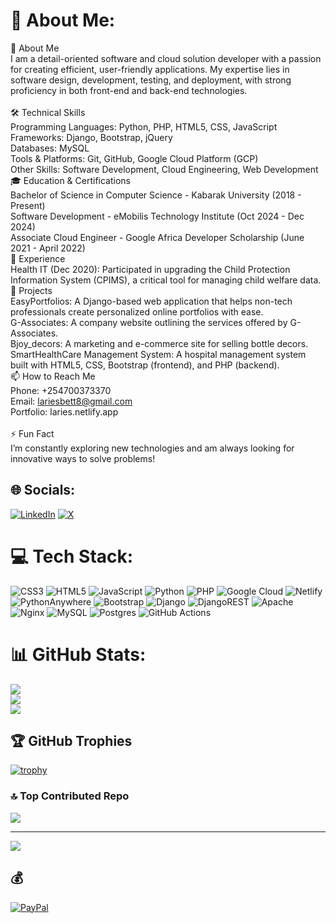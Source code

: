 # 💫 About Me:
👋 About Me<br>I am a detail-oriented software and cloud solution developer with a passion for creating efficient, user-friendly applications. My expertise lies in software design, development, testing, and deployment, with strong proficiency in both front-end and back-end technologies.<br><br>🛠️ Technical Skills<br>Programming Languages: Python, PHP, HTML5, CSS, JavaScript<br>Frameworks: Django, Bootstrap, jQuery<br>Databases: MySQL<br>Tools & Platforms: Git, GitHub, Google Cloud Platform (GCP)<br>Other Skills: Software Development, Cloud Engineering, Web Development<br>🎓 Education & Certifications<br>Bachelor of Science in Computer Science - Kabarak University (2018 - Present)<br>Software Development - eMobilis Technology Institute (Oct 2024 - Dec 2024)<br>Associate Cloud Engineer - Google Africa Developer Scholarship (June 2021 - April 2022)<br>💼 Experience<br>Health IT (Dec 2020): Participated in upgrading the Child Protection Information System (CPIMS), a critical tool for managing child welfare data.<br>🚀 Projects<br>EasyPortfolios: A Django-based web application that helps non-tech professionals create personalized online portfolios with ease.<br>G-Associates: A company website outlining the services offered by G-Associates.<br>Bjoy_decors: A marketing and e-commerce site for selling bottle decors.<br>SmartHealthCare Management System: A hospital management system built with HTML5, CSS, Bootstrap (frontend), and PHP (backend).<br>📫 How to Reach Me<br>Phone: +254700373370<br>Email: lariesbett8@gmail.com<br>Portfolio: laries.netlify.app<br><br>⚡ Fun Fact<br>I’m constantly exploring new technologies and am always looking for innovative ways to solve problems!


## 🌐 Socials:
[![LinkedIn](https://img.shields.io/badge/LinkedIn-%230077B5.svg?logo=linkedin&logoColor=white)](https://linkedin.com/in/linkedin.com/in/hillary-bett-992b331b4/) [![X](https://img.shields.io/badge/X-black.svg?logo=X&logoColor=white)](https://x.com/https://x.com/lariesbett) 

# 💻 Tech Stack:
![CSS3](https://img.shields.io/badge/css3-%231572B6.svg?style=for-the-badge&logo=css3&logoColor=white) ![HTML5](https://img.shields.io/badge/html5-%23E34F26.svg?style=for-the-badge&logo=html5&logoColor=white) ![JavaScript](https://img.shields.io/badge/javascript-%23323330.svg?style=for-the-badge&logo=javascript&logoColor=%23F7DF1E) ![Python](https://img.shields.io/badge/python-3670A0?style=for-the-badge&logo=python&logoColor=ffdd54) ![PHP](https://img.shields.io/badge/php-%23777BB4.svg?style=for-the-badge&logo=php&logoColor=white) ![Google Cloud](https://img.shields.io/badge/GoogleCloud-%234285F4.svg?style=for-the-badge&logo=google-cloud&logoColor=white) ![Netlify](https://img.shields.io/badge/netlify-%23000000.svg?style=for-the-badge&logo=netlify&logoColor=#00C7B7) ![PythonAnywhere](https://img.shields.io/badge/pythonanywhere-%232F9FD7.svg?style=for-the-badge&logo=pythonanywhere&logoColor=151515) ![Bootstrap](https://img.shields.io/badge/bootstrap-%238511FA.svg?style=for-the-badge&logo=bootstrap&logoColor=white) ![Django](https://img.shields.io/badge/django-%23092E20.svg?style=for-the-badge&logo=django&logoColor=white) ![DjangoREST](https://img.shields.io/badge/DJANGO-REST-ff1709?style=for-the-badge&logo=django&logoColor=white&color=ff1709&labelColor=gray) ![Apache](https://img.shields.io/badge/apache-%23D42029.svg?style=for-the-badge&logo=apache&logoColor=white) ![Nginx](https://img.shields.io/badge/nginx-%23009639.svg?style=for-the-badge&logo=nginx&logoColor=white) ![MySQL](https://img.shields.io/badge/mysql-4479A1.svg?style=for-the-badge&logo=mysql&logoColor=white) ![Postgres](https://img.shields.io/badge/postgres-%23316192.svg?style=for-the-badge&logo=postgresql&logoColor=white) ![GitHub Actions](https://img.shields.io/badge/github%20actions-%232671E5.svg?style=for-the-badge&logo=githubactions&logoColor=white)

# 📊 GitHub Stats:
![](https://github-readme-stats.vercel.app/api?username=laries2&theme=chartreuse-dark&hide_border=false&include_all_commits=true&count_private=true)<br/>
![](https://github-readme-streak-stats.herokuapp.com/?user=laries2&theme=chartreuse-dark&hide_border=false)<br/>
![](https://github-readme-stats.vercel.app/api/top-langs/?username=laries2&theme=chartreuse-dark&hide_border=false&include_all_commits=true&count_private=true&layout=compact)

## 🏆 GitHub Trophies
[![trophy](https://github-profile-trophy.vercel.app/?username=ryo-ma)](https://github.com/ryo-ma/github-profile-trophy)


### 🔝 Top Contributed Repo
![](https://github-contributor-stats.vercel.app/api?username=laries2&limit=5&theme=dark&combine_all_yearly_contributions=true)

---
[![](https://visitcount.itsvg.in/api?id=laries2&icon=0&color=0)](https://visitcount.itsvg.in)

  ## 💰 
  [![PayPal](https://img.shields.io/badge/PayPal-00457C?style=for-the-badge&logo=paypal&logoColor=white)](https://paypal.me/lariesbett8@gmail.com) 

  
<!-- Proudly created with GPRM ( https://gprm.itsvg.in ) -->
